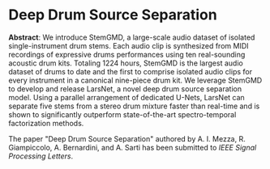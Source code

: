 # Deep Drum Source Separation

**Abstract**: We introduce StemGMD, a large-scale audio dataset of isolated single-instrument drum stems. Each audio clip is synthesized from MIDI recordings of expressive drums performances using ten real-sounding acoustic drum kits. Totaling 1224 hours, StemGMD is the largest audio dataset of drums to date and the first to comprise isolated audio clips for every instrument in a canonical nine-piece drum kit.
We leverage StemGMD to develop and release LarsNet, a novel deep drum source separation model. Using a parallel arrangement of dedicated U-Nets, LarsNet can separate five stems from a stereo drum mixture faster than real-time and is shown to significantly outperform state-of-the-art spectro-temporal factorization methods.

The paper "Deep Drum Source Separation" authored by A. I. Mezza, R. Giampiccolo, A. Bernardini, and A. Sarti has been submitted to *IEEE Signal Processing Letters*.

